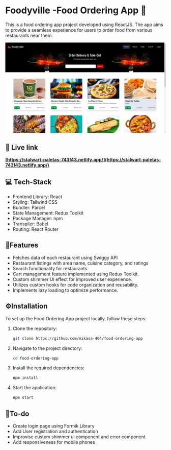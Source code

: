 # Foodyville -Food Ordering App  🥞

This is a food ordering app project developed using ReactJS. The app aims to provide a seamless experience for users to order food from various restaurants near them. 

![Home page](./imgs/Screenshot%20from%202023-07-08%2017-46-58.png)

## 🔗 Live link

**[https://stalwart-paletas-743f43.netlify.app/](https://stalwart-paletas-743f43.netlify.app/)**


## 💻 Tech-Stack 
- Frontend Library: React 
- Styling: Tailwind CSS 
- Bundler: Parcel 
- State Management: Redux Toolkit 
- Package Manager: npm 
- Transpiler: Babel 
- Routing: React Router 

## 📓Features 
- Fetches data of each restaurant using Swiggy API
- Restaurant listings with area name, cuisine category, and ratings
- Search functionality for restaurants
- Cart management feature implemented using Redux Toolkit.
- Custom shimmer UI effect for improved user experience.
- Utilizes custom hooks for code organization and reusability.
- Implements lazy loading to optimize performance.

## ⚙️Installation 
To set up the Food Ordering App project locally, follow these steps:

1. Clone the repository:
    ```bash
    git clone https://github.com/mikasa-404/food-ordering-app
    ```

2. Navigate to the project directory:
    ```bash
    cd food-ordering-app
    ```

3. Install the required dependencies:
    ```bash
    npm install
    ```

4. Start the application:
    ```bash
    npm start
    ```

## 🔨To-do 
- Create login page using Formik Library
- Add User registration and authentication
- Improvise custom shimmer ui component and error component
- Add responsiveness for mobile phones
